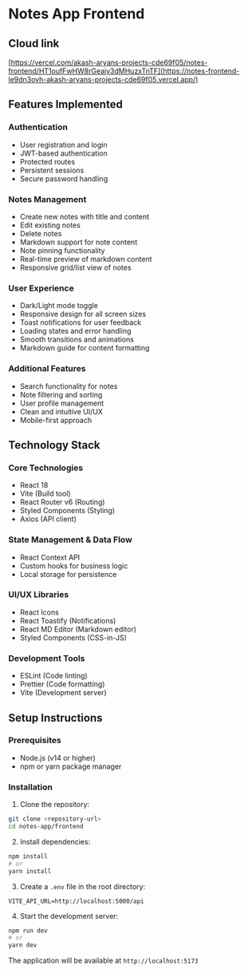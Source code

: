 # Notes App Frontend

## Cloud link 

[https://vercel.com/akash-aryans-projects-cde69f05/notes-frontend/HT1oufFwHW8rGeaiy3dMHuzxTnTF](https://notes-frontend-le9dn3oyh-akash-aryans-projects-cde69f05.vercel.app/)

## Features Implemented

### Authentication
- User registration and login
- JWT-based authentication
- Protected routes
- Persistent sessions
- Secure password handling

### Notes Management
- Create new notes with title and content
- Edit existing notes
- Delete notes
- Markdown support for note content
- Note pinning functionality
- Real-time preview of markdown content
- Responsive grid/list view of notes

### User Experience
- Dark/Light mode toggle
- Responsive design for all screen sizes
- Toast notifications for user feedback
- Loading states and error handling
- Smooth transitions and animations
- Markdown guide for content formatting

### Additional Features
- Search functionality for notes
- Note filtering and sorting
- User profile management
- Clean and intuitive UI/UX
- Mobile-first approach

## Technology Stack

### Core Technologies
- React 18
- Vite (Build tool)
- React Router v6 (Routing)
- Styled Components (Styling)
- Axios (API client)

### State Management & Data Flow
- React Context API
- Custom hooks for business logic
- Local storage for persistence

### UI/UX Libraries
- React Icons
- React Toastify (Notifications)
- React MD Editor (Markdown editor)
- Styled Components (CSS-in-JS)

### Development Tools
- ESLint (Code linting)
- Prettier (Code formatting)
- Vite (Development server)

## Setup Instructions

### Prerequisites
- Node.js (v14 or higher)
- npm or yarn package manager

### Installation

1. Clone the repository:
```bash
git clone <repository-url>
cd notes-app/frontend
```

2. Install dependencies:
```bash
npm install
# or
yarn install
```

3. Create a `.env` file in the root directory:
```env
VITE_API_URL=http://localhost:5000/api
```

4. Start the development server:
```bash
npm run dev
# or
yarn dev
```

The application will be available at `http://localhost:5173`

